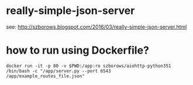 # really-simple-json-server

see: http://szborows.blogspot.com/2016/03/really-simple-json-server.html

# how to run using Dockerfile?
`docker run -it -p 80 -v $PWD:/app:ro szborows/aiohttp-python351 /bin/bash -c "/app/server.py --port 6543
/app/example_routes_file.json"`
